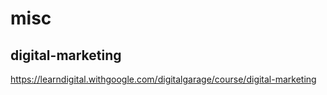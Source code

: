 # misc

## digital-marketing
https://learndigital.withgoogle.com/digitalgarage/course/digital-marketing

